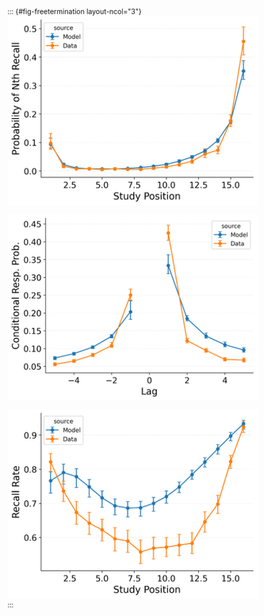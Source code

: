 ::: {#fig-freetermination layout-ncol="3"}
![](figures/HealeyKahana2014_CRU_with_Feature-to-Context,_Pre-Expt,_Primacy_StartDrift,_and_ContextTerm_Fitting_pnr.png)

![](figures/HealeyKahana2014_CRU_with_Feature-to-Context,_Pre-Expt,_Primacy_StartDrift,_and_ContextTerm_Fitting_crp.png)

![](figures/HealeyKahana2014_CRU_with_Feature-to-Context,_Pre-Expt,_Primacy_StartDrift,_and_ContextTerm_Fitting_spc.png)
:::